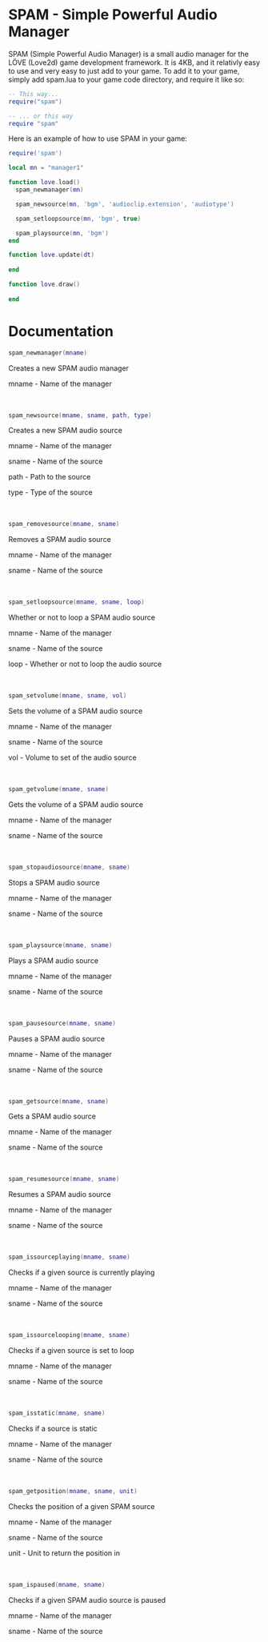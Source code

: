 SPAM - Simple Powerful Audio Manager
====

SPAM (Simple Powerful Audio Manager) is a small audio manager for the LÖVE (Love2d) game development framework. It is 4KB, and it relativly easy to use and very easy to just add to your game. To add it to your game, simply add spam.lua to your game code directory, and require it like so:

```lua
-- This way...
require("spam")

-- ... or this way
require "spam"
```

Here is an example of how to use SPAM in your game:

```lua
require('spam')

local mn = "manager1"

function love.load()
  spam_newmanager(mn)

  spam_newsource(mn, 'bgm', 'audioclip.extension', 'audiotype')

  spam_setloopsource(mn, 'bgm', true)

  spam_playsource(mn, 'bgm')
end

function love.update(dt)
  
end

function love.draw()
  
end
```

# Documentation

```lua
spam_newmanager(mname)
```
Creates a new SPAM audio manager

mname - Name of the manager
<br/>
<br/>
<br/>
```lua
spam_newsource(mname, sname, path, type)
```
Creates a new SPAM audio source

mname - Name of the manager

sname - Name of the source

path - Path to the source

type - Type of the source
<br/>
<br/>
<br/>
```lua
spam_removesource(mname, sname)
```
Removes a SPAM audio source

mname - Name of the manager

sname - Name of the source
<br/>
<br/>
<br/>
```lua
spam_setloopsource(mname, sname, loop)
```
Whether or not to loop a SPAM audio source

mname - Name of the manager

sname - Name of the source

loop - Whether or not to loop the audio source
<br/>
<br/>
<br/>
```lua
spam_setvolume(mname, sname, vol)
```
Sets the volume of a SPAM audio source

mname - Name of the manager

sname - Name of the source

vol - Volume to set of the audio source
<br/>
<br/>
<br/>
```lua
spam_getvolume(mname, sname)
```
Gets the volume of a SPAM audio source

mname - Name of the manager

sname - Name of the source
<br/>
<br/>
<br/>
```lua
spam_stopaudiosource(mname, sname)
```
Stops a SPAM audio source

mname - Name of the manager

sname - Name of the source
<br/>
<br/>
<br/>
```lua
spam_playsource(mname, sname)
```
Plays a SPAM audio source

mname - Name of the manager

sname - Name of the source
<br/>
<br/>
<br/>
```lua
spam_pausesource(mname, sname)
```
Pauses a SPAM audio source

mname - Name of the manager

sname - Name of the source
<br/>
<br/>
<br/>
```lua
spam_getsource(mname, sname)
```
Gets a SPAM audio source

mname - Name of the manager

sname - Name of the source
<br/>
<br/>
<br/>
```lua
spam_resumesource(mname, sname)
```
Resumes a SPAM audio source

mname - Name of the manager

sname - Name of the source
<br/>
<br/>
<br/>
```lua
spam_issourceplaying(mname, sname)
```
Checks if a given source is currently playing

mname - Name of the manager

sname - Name of the source
<br/>
<br/>
<br/>
```lua
spam_issourcelooping(mname, sname)
```
Checks if a given source is set to loop

mname - Name of the manager

sname - Name of the source
<br/>
<br/>
<br/>
```lua
spam_isstatic(mname, sname)
```
Checks if a source is static

mname - Name of the manager

sname - Name of the source
<br/>
<br/>
<br/>
```lua
spam_getposition(mname, sname, unit)
```
Checks the position of a given SPAM source

mname - Name of the manager

sname - Name of the source

unit - Unit to return the position in
<br/>
<br/>
<br/>
```lua
spam_ispaused(mname, sname)
```
Checks if a given SPAM audio source is paused

mname - Name of the manager

sname - Name of the source
